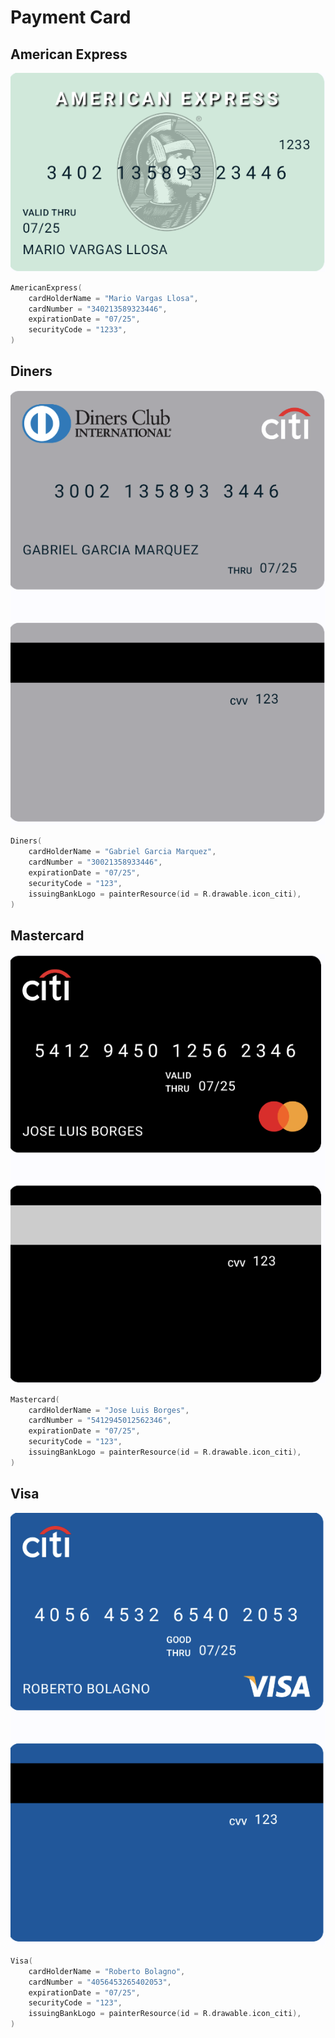 # Payment Card

## American Express
![Alt text](.docs/american_express.png?raw=true "American Express")

```kotlin
AmericanExpress(
    cardHolderName = "Mario Vargas Llosa",
    cardNumber = "340213589323446",
    expirationDate = "07/25",
    securityCode = "1233",
)
```

## Diners
![Alt text](.docs/diners.png?raw=true "Diners Club")

```kotlin
Diners(
    cardHolderName = "Gabriel Garcia Marquez",
    cardNumber = "30021358933446",
    expirationDate = "07/25",
    securityCode = "123",
    issuingBankLogo = painterResource(id = R.drawable.icon_citi),
)
```

## Mastercard
![Alt text](.docs/mastercard.png?raw=true "Mastercard")

```kotlin
Mastercard(
    cardHolderName = "Jose Luis Borges",
    cardNumber = "5412945012562346",
    expirationDate = "07/25",
    securityCode = "123",
    issuingBankLogo = painterResource(id = R.drawable.icon_citi),
)
```

## Visa
![Alt text](.docs/visa.png?raw=true "Mastercard")

```kotlin
Visa(
    cardHolderName = "Roberto Bolagno",
    cardNumber = "4056453265402053",
    expirationDate = "07/25",
    securityCode = "123",
    issuingBankLogo = painterResource(id = R.drawable.icon_citi),
)
```